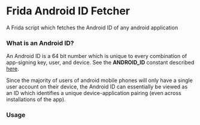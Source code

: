 # Frida Android ID Fetcher
A Frida script which fetches the Android ID of any android application

### What is an Android ID?

An Android ID is a 64 bit number which is unique to every combination of app-signing key, user, and device.
See the **ANDROID_ID** constant described <a href="https://developer.android.com/reference/android/provider/Settings.Secure">here<a>.
  
Since the majority of users of android mobile phones will only have a single user account on their device, the Android ID can essentially be viewed as an ID which identifies a unique device-application pairing (even across installations of the app).

### Usage
  

